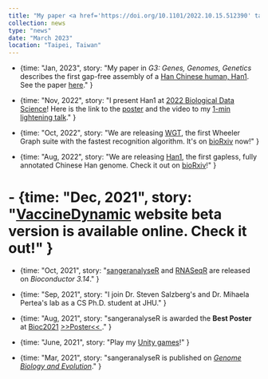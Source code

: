 ```yaml
---
title: "My paper <a href='https://doi.org/10.1101/2022.10.15.512390' target='_blank'>WGT</a> is accepted to <a href='https://recomb-seq.github.io/' target='_blank'>RECOMB-Seq</a> as a proceedings track paper and <a href='http://recomb2023.bilkent.edu.tr/' target='_blank'>RECOMB</a> as a poster. Great collaboration with <a href='https://langmead-lab.org/' target='_blank'>langmead lab</a> and <a href='http://people.eecs.berkeley.edu/~sseshia/' target='_blank'>Seshia lab</a>. See you in İstanbul, Türkiye"
collection: news
type: "news"
date: "March 2023"
location: "Taipei, Taiwan"
---
```


  - {time: "Jan, 2023", story: "My paper in <i>G3: Genes, Genomes, Genetics</i> describes the first gap-free assembly of a <a href='https://www.ncbi.nlm.nih.gov/assembly/GCA_024586135.1/' target='_blank'>Han Chinese human, Han1</a>. See the paper <a href='https://doi.org/10.1093/g3journal/jkac321' target='_blank'>here</a>." }

  - {time: "Nov, 2022", story: "I present Han1 at <a href='https://meetings.cshl.edu/meetings.aspx?meet=data&year=22' target='_blank'>2022 Biological Data Science</a>! Here is the link to the <a href='https://storage.googleapis.com/storage.khchao.com/JHU%20PhD/Han1/Han1_poster.pdf' target='_blank'>poster</a> and the video to my <a href='https://youtu.be/2m5wrqqsn4E' target='_blank'>1-min lightening talk</a>." }

  - {time: "Oct, 2022", story: "We are releasing <a href='https://github.com/Kuanhao-Chao/Wheeler_Graph_Toolkit' target='_blank'>WGT</a>, the first Wheeler Graph suite with the fastest recognition algorithm. It's on <a href='https://doi.org/10.1101/2022.10.15.512390' target='_blank'>bioRxiv</a> now!" }

  - {time: "Aug, 2022", story: "We are releasing <a href='https://www.ncbi.nlm.nih.gov/assembly/GCA_024586135.1/' target='_blank'>Han1</a>, the first gapless, fully annotated Chinese Han genome. Check it out on <a href='https://doi.org/10.1101/2022.08.08.503226' target='_blank'>bioRxiv</a>!" }

  # - {time: "Dec, 2021", story: "<a href='http://140.112.136.49:8005/' target='_blank'>VaccineDynamic</a> website beta version is available online. Check it out!" }

  - {time: "Oct, 2021", story: "<a href='https://bioconductor.org/packages/release/bioc/html/sangeranalyseR.html' target='_blank'>sangeranalyseR</a> and <a href='https://www.bioconductor.org/packages/release/bioc/html/RNASeqR.html' target='_blank'>RNASeqR</a> are released on <i>Bioconductor 3.14</i>." }

  - {time: "Sep, 2021", story: "I join Dr. Steven Salzberg's and Dr. Mihaela Pertea's lab as a CS Ph.D. student at JHU." }

  - {time: "Aug, 2021", story: "sangeranalyseR is awarded the <strong>Best Poster</strong> at <a href='https://bioc2021.bioconductor.org/' target='_blank'>Bioc2021</a> <a href='https://f1000research.com/posters/10-888' target='_blank'> >>Poster<< </a>." }

  - {time: "June, 2021", story: "Play my <a href='https://khchao.com/projects/' target='_blank'>Unity games</a>!" }

  - {time: "Mar, 2021", story: "sangeranalyseR is published on <i><a href='https://doi.org/10.1093/gbe/evab028' target='_blank'>Genome Biology and Evolution</a></i>." }
